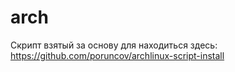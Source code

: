 # arch
Скрипт взятый за основу для находиться здесь:
https://github.com/poruncov/archlinux-script-install
